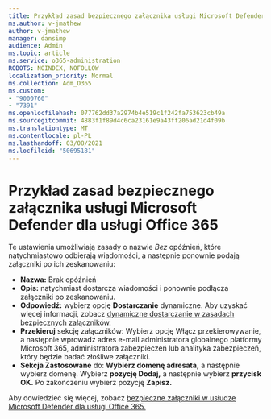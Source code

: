 ```yaml
---
title: Przykład zasad bezpiecznego załącznika usługi Microsoft Defender dla usługi Office 365
ms.author: v-jmathew
author: v-jmathew
manager: dansimp
audience: Admin
ms.topic: article
ms.service: o365-administration
ROBOTS: NOINDEX, NOFOLLOW
localization_priority: Normal
ms.collection: Adm_O365
ms.custom:
- "9000760"
- "7391"
ms.openlocfilehash: 077762dd37a2974b4e519c1f242fa753623cb49a
ms.sourcegitcommit: 4883f1f89d4c6ca23161e9a43ff206ad21d4f09b
ms.translationtype: MT
ms.contentlocale: pl-PL
ms.lasthandoff: 03/08/2021
ms.locfileid: "50695181"
---
```

# <a name="example-microsoft-defender-for-office-365-safe-attachment-policy"></a>Przykład zasad bezpiecznego załącznika usługi Microsoft Defender dla usługi Office 365

Te ustawienia umożliwiają zasady o nazwie *Bez* opóźnień, które natychmiastowo odbierają wiadomości, a następnie ponownie podają załączniki po ich zeskanowaniu:

- **Nazwa:** Brak opóźnień
- **Opis:** natychmiast dostarcza wiadomości i ponownie podłącza załączniki po zeskanowaniu.
- **Odpowiedź:** wybierz opcję **Dostarczanie** dynamiczne. Aby uzyskać więcej informacji, zobacz [dynamiczne dostarczanie w zasadach bezpiecznych załączników.](https://go.microsoft.com/fwlink/?linkid=2092328)
- **Przekieruj** sekcję załączników: Wybierz opcję Włącz przekierowywanie, a następnie wprowadź adres e-mail administratora globalnego platformy Microsoft 365, administratora zabezpieczeń lub analityka zabezpieczeń, który będzie badać złośliwe załączniki.
- **Sekcja Zastosowane** do: **Wybierz domenę adresata,** a następnie wybierz domenę. Wybierz **pozycję Dodaj,** a następnie wybierz **przycisk OK.** Po zakończeniu wybierz pozycję **Zapisz.**

Aby dowiedzieć się więcej, zobacz [bezpieczne załączniki w usłudze Microsoft Defender dla usługi Office 365.](https://go.microsoft.com/fwlink/?linkid=2092213)
